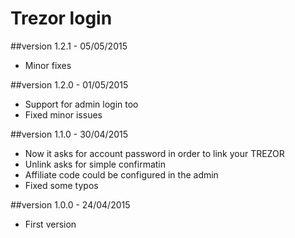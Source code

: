 Trezor login
============

##version 1.2.1 - 05/05/2015

* Minor fixes

##version 1.2.0 - 01/05/2015

* Support for admin login too
* Fixed minor issues

##version 1.1.0 - 30/04/2015

* Now it asks for account password in order to link your TREZOR
* Unlink asks for simple confirmatin
* Affiliate code could be configured in the admin
* Fixed some typos

##version 1.0.0 - 24/04/2015

* First version
